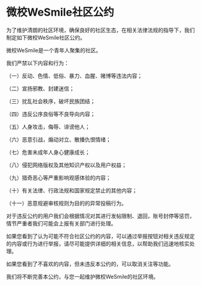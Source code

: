 # 微校WeSmile社区公约

为了维护清朗的社区环境，确保良好的社区生态，在相关法律法规的指导下，我们制定如下微校WeSmile社区公约。

微校WeSmile是一个青年人聚集的社区。

我们严禁以下内容和行为：

（一）反动、色情、低俗、暴力、血腥、赌博等违法内容；

（二）宣扬邪教、封建迷信；

（三）扰乱社会秩序，破坏民族团结；

（四）违反公序良俗等不良导向内容；

（五）人身攻击，侮辱、诽谤他人；

（六）恶意引战，煽动对立、散播仇恨情绪；

（七）危害未成年人身心健康成长；

（八）侵犯网络版权及其他知识产权以及用户权益；

（九）猎奇恶心等严重影响观感体验的内容；

（十）有关法律、行政法规和国家规定禁止的其他内容；

（十一）恶意规避审核规则为目的的异常投稿行为。

对于违反公约的用户我们会根据情况对其进行发帖限制、退回，账号封停等惩罚，情节严重者我们可能会上报有关部门进行处理。

如果您看到了认为可能不符合社区公约的内容，可以通过举报按钮对相关违反规定的内容或行为进行举报，请尽可能提供详细的相关信息，以帮助我们迅速地核实处理。

如果您看到了不喜欢的内容，但未违反本公约的，可以取消关注等功能。

我们将不断完善本公约，与您一起维护微校WeSmile的社区环境。